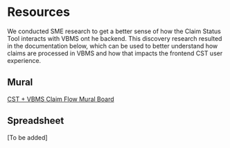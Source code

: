 # Resources 
We conducted SME research to get a better sense of how the Claim Status Tool interacts with VBMS ont he backend. This discovery research resulted in the documentation below, which can be used to better understand how claims are processed in VBMS and how that impacts the frontend CST user experience. 

## Mural

[CST + VBMS Claim Flow Mural Board](https://app.mural.co/t/departmentofveteransaffairs9999/m/departmentofveteransaffairs9999/1683904516265/b1597abb53d24e29ec61a8fa05dafd71bc5c6153?sender=u80fb5a3b8f7951f35d701197)

## Spreadsheet

[To be added]
